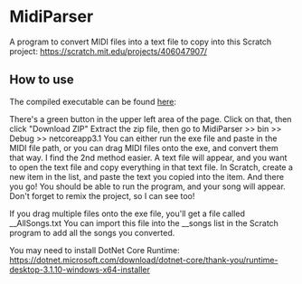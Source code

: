 # MidiParser
A program to convert MIDI files into a text file to copy into this Scratch project: https://scratch.mit.edu/projects/406047907/

## How to use
The compiled executable can be found [here](../master/MidiParser/bin/Debug/netcoreapp3.1):

There's a green button in the upper left area of the page. Click on that, then click "Download ZIP" Extract the zip file, then go to MidiParser >> bin >> Debug >> netcoreapp3.1 You can either run the exe file and paste in the MIDI file path, or you can drag MIDI files onto the exe, and convert them that way. I find the 2nd method easier.
A text file will appear, and you want to open the text file and copy everything in that text file. In Scratch, create a new item in the list, and paste the text you copied into the item. And there you go! You should be able to run the program, and your song will appear. Don't forget to remix the project, so I can see too!

If you drag multiple files onto the exe file, you'll get a file called \_\_AllSongs.txt You can import this file into the \_\_songs list in the Scratch program to add all the songs you converted.

You may need to install DotNet Core Runtime: https://dotnet.microsoft.com/download/dotnet-core/thank-you/runtime-desktop-3.1.10-windows-x64-installer
